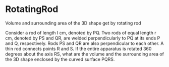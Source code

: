 # RotatingRod
Volume and surrounding area of the 3D shape get by rotating rod

Consider a rod of length l cm, denoted by PQ. Two rods of equal length r cm, denoted by PS and QR, are welded perpendicularly to PQ at its ends P and Q, respectively. Rods PS and QR are also perpendicular to each other. A thin rod connects points R and S. If the entire apparatus is rotated 360 degrees about the axis RS,  what are the volume and the surrounding area of the 3D shape enclosed by the curved surface PQRS.
